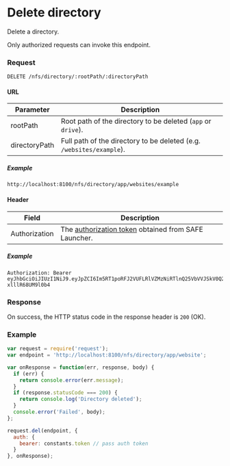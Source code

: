# Delete directory

Delete a directory.

Only authorized requests can invoke this endpoint.

### Request

```
DELETE /nfs/directory/:rootPath/:directoryPath
```

#### URL

| Parameter | Description |
| --- | --- |
| rootPath | Root path of the directory to be deleted (`app` or `drive`). |
| directoryPath | Full path of the directory to be deleted (e.g. `/websites/example`). |

##### Example

```
http://localhost:8100/nfs/directory/app/websites/example
```

#### Header

| Field | Description |
| --- | --- |
| Authorization | The [authorization token](/auth) obtained from SAFE Launcher. |

##### Example

```
Authorization: Bearer eyJhbGciOiJIUzI1NiJ9.eyJpZCI6Im5RT1poRFJ2VUFLRlVZMzNiRTlnQ25VbVVJSkV0Q2lmYk4zYjE1dXZ2TlU9In0.OTKcHQ9VUKYzBXH_MqeWR4UcHFJV-xlllR68UM9l0b4
```

### Response

On success, the HTTP status code in the response header is `200` (OK).

### Example

```js
var request = require('request');
var endpoint = 'http://localhost:8100/nfs/directory/app/website';

var onResponse = function(err, response, body) {
  if (err) {
    return console.error(err.message);
  }
  if (response.statusCode === 200) {
    return console.log('Directory deleted');
  }
  console.error('Failed', body);
};

request.del(endpoint, {
  auth: {
    bearer: constants.token // pass auth token
  }
}, onResponse);
```
